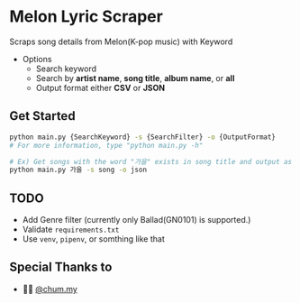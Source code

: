 # Melon Lyric Scraper
Scraps song details from Melon(K-pop music) with Keyword
- Options
  - Search keyword
  - Search by **artist name**, **song title**, **album name**, or **all**
  - Output format either **CSV** or **JSON**


## Get Started
```sh
python main.py {SearchKeyword} -s {SearchFilter} -o {OutputFormat}
# For more information, type "python main.py -h"

# Ex) Get songs with the word "가을" exists in song title and output as json file.
python main.py 가을 -s song -o json
```


## TODO
- Add Genre filter (currently only Ballad(GN0101) is supported.)
- Validate `requirements.txt`
- Use `venv`, `pipenv`, or somthing like that


## Special Thanks to
- :woman_teacher:	[@chum.my](https://www.instagram.com/chum.my/)
